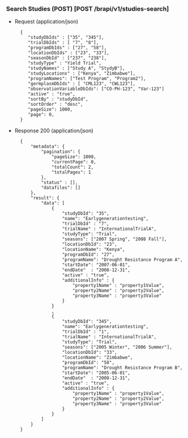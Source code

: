 ### Search Studies (POST) [POST /brapi/v1/studies-search] 

+ Request (application/json)

        {
           "studyDbIds" : ["35", "345"],
           "trialDbIds" : [ "7", "8"],
           "programDbIds" : ["27", "58"],
           "locationDbIds" : ["23", "33"],
           "seasonDbId" : ["237", "238"],
           "studyType" : "Yield Trial",
           "studyNames" : ["Study A", "StydyB"], 
           "studyLocations" : ["Kenya", "Zimbabwe"], 
           "programNames": ["Test Program", "Program2"],
           "germplasmDbIds" : [ "CML123", "CWL123"],
           "observationVariableDbIds": ["CO-PH-123", "Var-123"]
           "active" : "true",
           "sortBy" : "studyDbId",
           "sortOrder" : "desc",
           "pageSize": 1000,
           "page": 0,
        }
        
+ Response 200 (application/json)

        {
            "metadata": {
                "pagination": {
                    "pageSize": 1000,
                    "currentPage": 0,
                    "totalCount": 2,
                    "totalPages": 1
                },
                "status" : [],
                "datafiles": []
            },
            "result": {
                "data": [ 
                    {
                        "studyDbId": "35",
                        "name": "Earlygenerationtesting",
                        "trialDbId" : "7",
                        "trialName" : "InternationalTrialA",
                        "studyType": "Trial",
                        "seasons": ["2007 Spring", "2008 Fall"],
                        "locationDbId": "23",
                        "locationName": "Kenya",
                        "programDbId": "27",
                        "programName": "Drought Resistance Program A",
                        "startDate": "2007-06-01",
                        "endDate"  : "2008-12-31",
                        "active" : "true",
                        "additionalInfo" : {
                            "property1Name" : "property1Value",
                            "property2Name" : "property2Value",
                            "property3Name" : "property3Value"
                        }
                    }
                    ,
                    {
                        "studyDbId": "345",
                        "name": "Earlygenerationtesting",
                        "trialDbId" : "1",
                        "trialName" : "InternationalTrialA",
                        "studyType": "Trial",
                        "seasons": ["2005 Winter", "2006 Summer"],
                        "locationDbId": "33",
                        "locationName": "Zimbabwe",
                        "programDbId": "58",
                        "programName": "Drought Resistance Program B",
                        "startDate": "2005-06-01",
                        "endDate"  : "2008-12-31",
                        "active" : "true",
                        "additionalInfo" : {
                            "property1Name" : "property1Value",
                            "property2Name" : "property2Value",
                            "property3Name" : "property3Value"
                        }
                    }
                ]
            }
        }        
